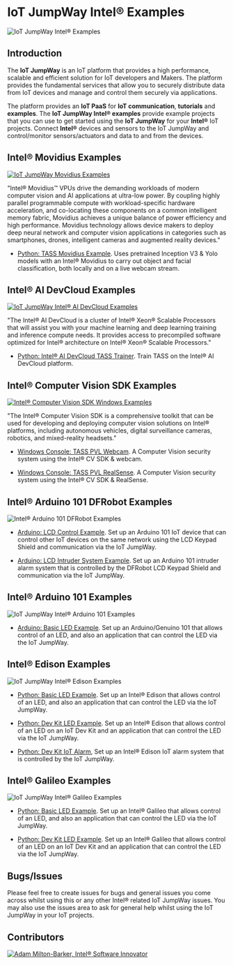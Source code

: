 # IoT JumpWay Intel® Examples

![IoT JumpWay Intel® Examples](images/main/IoT-JumpWay-Intel-Examples.png)

## Introduction

The **IoT JumpWay** is an IoT platform that provides a high performance, scalable and efficient solution for IoT developers and Makers. The platform provides the fundamental services that allow you to securely distribute data from IoT devices and manage and control them securely via applications.

The platform provides an **IoT PaaS** for **IoT communication**, **tutorials** and **examples**. The **IoT JumpWay Intel® examples** provide example projects that you can use to get started using the **IoT JumpWay** for your **Intel®** IoT projects. Connect **Intel®** devices and sensors to the IoT JumpWay and control/monitor sensors/actuators and data to and from the devices.

## Intel® Movidius Examples

[![IoT JumpWay Movidius Examples](Intel-Movidius/Images/movidius.jpg)](https://github.com/iotJumpway/IoT-JumpWay-Intel-Examples/tree/master/Intel-Movidius)

"Intel® Movidius™ VPUs drive the demanding workloads of modern computer vision and AI applications at ultra-low power. By coupling highly parallel programmable compute with workload-specific hardware acceleration, and co-locating these components on a common intelligent memory fabric, Movidius achieves a unique balance of power efficiency and high performance. Movidius technology allows device makers to deploy deep neural network and computer vision applications in categories such as smartphones, drones, intelligent cameras and augmented reality devices."

- [Python: TASS Movidius Example](https://github.com/iotJumpway/IoT-JumpWay-Intel-Examples/tree/master/Intel-Movidius/TASS "Python: TASS Movidius Example"). Uses pretrained Inception V3 & Yolo models with an Intel® Movidius to carry out object and facial classification, both locally and on a live webcam stream.

## Intel® AI DevCloud Examples

[![IoT JumpWay Intel® AI DevCloud Examples](Intel-Colfax/images/intel-nervana-ai-cluster-colfax.jpg)](https://github.com/iotJumpway/IoT-JumpWay-Intel-Examples/tree/master/Intel-Colfax)

"The Intel® AI DevCloud is a cluster of Intel® Xeon® Scalable Processors that will assist you with your machine learning and deep learning training and inference compute needs. It provides access to precompiled software optimized for Intel® architecture on Intel® Xeon® Scalable Processors."

- [Python: Intel® AI DevCloud TASS Trainer](https://github.com/iotJumpway/IoT-JumpWay-Intel-Examples/tree/master/Intel-Colfax/Tass-Trainer "Python: Intel® AI DevCloud TASS Trainer"). Train TASS on the Intel® AI DevCloud platform.

## Intel® Computer Vision SDK Examples

[![Intel® Computer Vision SDK Windows Examples](Intel-Computer-Vision-SDK/images/Intel-Computer-Vision-SDK.png)](https://github.com/iotJumpway/IoT-JumpWay-Intel-Examples/tree/master/Intel-Computer-Vision-SDK)

"The Intel® Computer Vision SDK is a comprehensive toolkit that can be used for developing and deploying computer vision solutions on Intel® platforms, including autonomous vehicles, digital surveillance cameras, robotics, and mixed-reality headsets."

- [Windows Console: TASS PVL Webcam](https://github.com/iotJumpway/IoT-JumpWay-Intel-Examples/tree/master/Intel-Computer-Vision-SDK/TASS-PVL/Windows/Webcam/ConsoleApp "Windows Console: TASS PVL Webcam"). A Computer Vision security system using the Intel® CV SDK & webcam.

- [Windows Console: TASS PVL RealSense](https://github.com/iotJumpway/IoT-JumpWay-Intel-Examples/tree/master/Intel-Computer-Vision-SDK/TASS-PVL/Windows/Realsense/ConsoleApp "Windows Console: TASS PVL RealSense"). A Computer Vision security system using the Intel® CV SDK & RealSense.

## Intel® Arduino 101 DFRobot Examples

![Intel® Arduino 101 DFRobot Examples](images/main/DFRobot.png)

- [Arduino: LCD Control Example](https://github.com/iotJumpway/IoT-JumpWay-Intel-Examples/tree/master/Intel-Arduino-101/3RD-PARTY-DFRobot/LCD-Control "Arduino: LCD Control Example"). Set up an Arduino 101 IoT device that can control other IoT devices on the same network using the LCD Keypad Shield and communication via the IoT JumpWay.

- [Arduino: LCD Intruder System Example](https://github.com/iotJumpway/IoT-JumpWay-Intel-Examples/tree/master/Intel-Arduino-101/3RD-PARTY-DFRobot/LCD-Intruder-System "Arduino: LCD Intruder System Example"). Set up an Arduino 101 intruder alarm system that is controlled by the DFRobot LCD Keypad Shield and communication via the IoT JumpWay.

## Intel® Arduino 101 Examples

![IoT JumpWay Intel® Arduino 101 Examples](images/main/Arduino-101.png)

- [Arduino: Basic LED Example](https://github.com/iotJumpway/IoT-JumpWay-Intel-Examples/tree/master/Intel-Arduino-101/Basic-LED "Arduino: Basic LED Example"). Set up an Arduino/Genuino 101 that allows control of an LED, and also an application that can control the LED via the IoT JumpWay.

## Intel® Edison Examples

![IoT JumpWay Intel® Edison Examples](images/main/Intel-Edison.png)

- [Python: Basic LED Example](https://github.com/iotJumpway/IoT-JumpWay-Intel-Examples/tree/master/Intel-Edison/Basic-LED/Python "Python: Basic LED Example"). Set up an Intel® Edison that allows control of an LED, and also an application that can control the LED via the IoT JumpWay.

- [Python: Dev Kit LED Example](https://github.com/iotJumpway/IoT-JumpWay-Intel-Examples/tree/master/Intel-Edison/Dev-Kit-LED/Python "Python: Dev Kit LED Example"). Set up an Intel® Edison that allows control of an LED on an IoT Dev Kit and an application that can control the LED via the IoT JumpWay.

- [Python: Dev Kit IoT Alarm](https://github.com/iotJumpway/IoT-JumpWay-Intel-Examples/tree/master/Intel-Edison/Dev-Kit-IoT-Alarm/NodeJS "Python: Dev Kit IoT Alarm"), Set up an Intel® Edison IoT alarm system that is controlled by the IoT JumpWay.

## Intel® Galileo Examples

![IoT JumpWay Intel® Galileo Examples](images/main/Intel-Galileo.png)

- [Python: Basic LED Example](https://github.com/iotJumpway/IoT-JumpWay-Intel-Examples/tree/master/Intel-Galileo/Basic-LED/Python "Python: Basic LED Example"). Set up an Intel® Galileo that allows control of an LED, and also an application that can control the LED via the IoT JumpWay.

- [Python: Dev Kit LED Example](https://github.com/iotJumpway/IoT-JumpWay-Intel-Examples/tree/master/Intel-Galileo/Dev-Kit-LED/Python "Python: Dev Kit LED Example"). Set up an Intel® Galileo that allows control of an LED on an IoT Dev Kit and an application that can control the LED via the IoT JumpWay.

## Bugs/Issues

Please feel free to create issues for bugs and general issues you come across whilst using this or any other Intel® related IoT JumpWay issues. You may also use the issues area to ask for general help whilst using the IoT JumpWay in your IoT projects.

## Contributors

[![Adam Milton-Barker, Intel® Software Innovator](images/main/Intel-Software-Innovator.jpg)](https://github.com/iotJumpway)